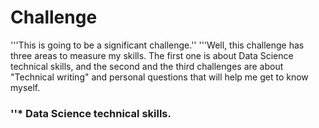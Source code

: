 # Challenge
'''This is going to be a significant challenge.''
'''Well, this challenge has three areas to measure my skills. The first one is about Data Science technical skills, and the second and the third challenges are about "Technical writing" and personal questions that will help me get to know myself.

### ''* Data Science technical skills.
